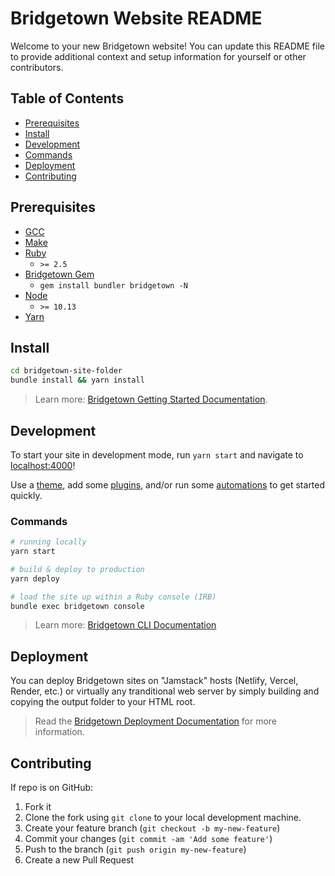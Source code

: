 # Bridgetown Website README

Welcome to your new Bridgetown website! You can update this README file to provide additional context and setup information for yourself or other contributors.

## Table of Contents

- [Prerequisites](#prerequisites)
- [Install](#install)
- [Development](#development)
- [Commands](#commands)
- [Deployment](#deployment)
- [Contributing](#contributing)

## Prerequisites

- [GCC](https://gcc.gnu.org/install/)
- [Make](https://www.gnu.org/software/make/)
- [Ruby](https://www.ruby-lang.org/en/downloads/)
  - `>= 2.5`
- [Bridgetown Gem](https://rubygems.org/gems/bridgetown)
  - `gem install bundler bridgetown -N`
- [Node](https://nodejs.org)
  - `>= 10.13`
- [Yarn](https://yarnpkg.com)

## Install

```sh
cd bridgetown-site-folder
bundle install && yarn install
```

> Learn more: [Bridgetown Getting Started Documentation](https://www.bridgetownrb.com/docs/).

## Development

To start your site in development mode, run `yarn start` and navigate to [localhost:4000](https://localhost:4000/)!

Use a [theme](https://github.com/topics/bridgetown-theme), add some [plugins](https://www.bridgetownrb.com/plugins/), and/or run some [automations](https://github.com/topics/bridgetown-automation) to get started quickly.

### Commands

```sh
# running locally
yarn start

# build & deploy to production
yarn deploy

# load the site up within a Ruby console (IRB)
bundle exec bridgetown console
```

> Learn more: [Bridgetown CLI Documentation](https://www.bridgetownrb.com/docs/command-line-usage)

## Deployment

You can deploy Bridgetown sites on "Jamstack" hosts (Netlify, Vercel, Render, etc.) or virtually any tranditional web server by simply building and copying the output folder to your HTML root.

> Read the [Bridgetown Deployment Documentation](https://www.bridgetownrb.com/docs/deployment) for more information.

## Contributing

If repo is on GitHub:

1. Fork it
2. Clone the fork using `git clone` to your local development machine.
3. Create your feature branch (`git checkout -b my-new-feature`)
4. Commit your changes (`git commit -am 'Add some feature'`)
5. Push to the branch (`git push origin my-new-feature`)
6. Create a new Pull Request
